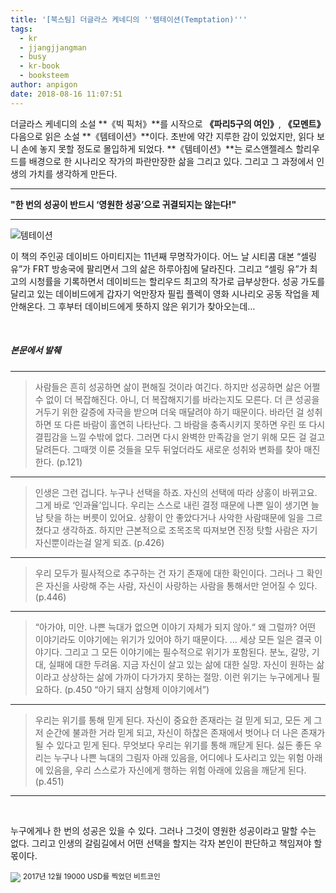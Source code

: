 ```yaml
---
title: '[북스팀] 더글라스 케네디의 ''템테이션(Temptation)'''
tags:
  - kr
  - jjangjjangman
  - busy
  - kr-book
  - booksteem
author: anpigon
date: 2018-08-16 11:07:51
---
```




더글라스 케네디의 소설 **《빅 픽처》**를 시작으로 **《파리5구의 여인》**, **《모멘트》** 다음으로 읽은 소설 **《템테이션》**이다. 초반에 약간 지루한 감이 있었지만, 읽다 보니 손에 놓지 못할 정도로 몰입하게 되었다. **《템테이션》**는 로스앤젤레스 할리우드를 배경으로 한 시나리오 작가의 파란만장한 삶을 그리고 있다. 그리고 그 과정에서 인생의 가치를 생각하게 만든다.

___
<div class='text-center'>

**"한 번의 성공이 반드시 ‘영원한 성공’으로 귀결되지는 않는다!"**

</div>

___


![템테이션](https://imgur.com/CMrK0OG.png)


이 책의 주인공 데이비드 아미티지는 11년째 무명작가이다. 어느 날 시티콤 대본 “셀링 유”가 FRT 방송국에 팔리면서 그의 삶은 하루아침에 달라진다. 그리고  “셀링 유”가 최고의 시청률을 기록하면서 데이비드는 할리우드 최고의 작가로 급부상한다. 성공 가도를 달리고 있는 데이비드에게 갑자기 억만장자 필립 플렉이 영화 시나리오 공동 작업을 제안해온다. 그 후부터 데이비드에게 뜻하지 않은 위기가 찾아오는데…

<br>

##### 본문에서 발췌
____


>  사람들은 흔히 성공하면 삶이 편해질 것이라 여긴다. 하지만 성공하면 삶은 어쩔 수 없이 더 복잡해진다. 아니, 더 복잡해지기를 바라는지도 모른다. 더 큰 성공을 거두기 위한 갈증에 자극을 받으며 더욱 매달려야 하기 때문이다. 바라던 걸 성취하면 또 다른 바람이 홀연히 나타난다. 그 바람을 충족시키지 못하면 우린 또 다시 결핍감을 느낄 수밖에 없다. 그러면 다시 완벽한 만족감을 얻기 위해 모든 걸 걸고 달려든다. 그때껏 이룬 것들을 모두 뒤엎더라도 새로운 성취와 변화를 찾아 매진한다. (p.121)

___

> 인생은 그런 겁니다. 누구나 선택을 하죠. 자신의 선택에 따라 상홍이 바뀌고요. 그게 바로 ‘인과율’입니다. 우리는 스스로 내린 결정 때문에 나쁜 일이 생기면 늘 남 탓을 하는 버릇이 있어요. 상황이 안 좋았다거나 사악한 사람때문에 일을 그르쳤다고 생각하죠. 하지만 근본적으로 조목조목 따져보면 진정 탓할 사람은 자기 자신뿐이라는걸 알게 되죠. (p.426)

___

> 우리 모두가 필사적으로 추구하는 건 자기 존재에 대한 확인이다. 그러나 그 확인은 자신을 사랑해 주는 사람, 자신이 사랑하는 사람을 통해서만 얻어질 수 있다. (p.446)

___

> “아가야, 미안. 나쁜 늑대가 없으면 이야기 자체가 되지 않아.“ 왜 그럴까? 어떤 이야기라도 이야기에는 위기가 있어야 하기 때문이다.
> …
> 세상 모든 일은 결국 이야기다. 그리고 그 모든 이야기에는 필수적으로 위기가 포함된다. 분노, 갈망, 기대, 실패에 대한 두려움. 지금 자신이 살고 있는 삶에 대한 실망. 자신이 원하는 삶이라고 상상하는 삶에 가까이 다가가지 못하는 절망. 이런 위기는 누구에게나 필요하다. (p.450 “아기 돼지 삼형제 이야기에서”)

___

>  우리는 위기를 통해 믿게 된다. 자신이 중요한 존재라는 걸 믿게 되고, 모든 게 그저 순간에 불과한 거라 믿게 되고, 자신이 하찮은 존재에서 벗어나 더 나은 존재가 될 수 있다고 믿게 된다. 무엇보다 우리는 위기를 통해 깨닫게 된다. 싫든 좋든 우리는 누구나 나쁜 늑대의 그림자 아래 있음을, 어디에나 도사리고 있는 위험 아래에 있음을, 우리 스스로가 자신에게 행하는 위험 아래에 있음을 깨닫게 된다.  (p.451)

___

<br>

누구에게나 한 번의 성공은 있을 수 있다. 그러나 그것이 영원한 성공이라고 말할 수는 없다. 그리고 인생의 갈림길에서 어떤 선택을 할지는 각자 본인이 판단하고 책임져야 할 몫이다.

![](https://imgur.com/vTLgQat.png)
<sup>2017년 12월 19000 USD를 찍었던 비트코인</sup>
